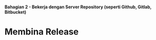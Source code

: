 #### Bahagian 2 - Bekerja dengan Server Repository (seperti Github, Gitlab, Bitbucket)

# Membina Release